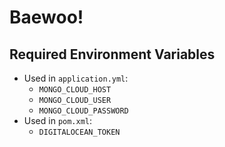 # Baewoo!

## Required Environment Variables

- Used in `application.yml`:
  - `MONGO_CLOUD_HOST`
  - `MONGO_CLOUD_USER`
  - `MONGO_CLOUD_PASSWORD`
- Used in `pom.xml`:
  - `DIGITALOCEAN_TOKEN`